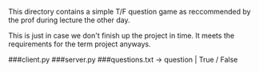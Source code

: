 This directory contains a simple T/F question game as reccommended by the prof
during lecture the other day.

This is just in case we don't finish up the project in time. 
It meets the requirements for the term project anyways.

###client.py
###server.py
###questions.txt -> question | True / False
